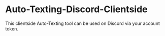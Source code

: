 # Auto-Texting-Discord-Clientside
This clientside Auto-Texting tool can be used on Discord via your account token.

